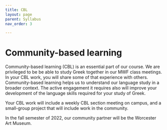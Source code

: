 ```yaml
---
title: CBL
layout: page
parent: Syllabus
nav_order: 3

---
```


# Community-based learning

Community-based learning (CBL) is an essential part of our course.  We are privileged to be be able to study Greek together in our MWF class meetings.  In your CBL work, you will share some of that experience with others. Community-based learning helps us to understand our language study in a broader context. The active engagement it requires also will improve your development of the language skills required for your study of Greek.

Your CBL work will include a weekly CBL section meeting on campus, and a small-group project that will include work in the community.

In the fall semester of 2022, our community partner will be the Worcester Art Museum.



